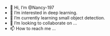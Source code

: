 - 👋 Hi, I’m @Nancy-197
- 👀 I’m interested in deep learning.
- 🌱 I’m currently learning small object detection.
- 💞️ I’m looking to collaborate on ...
- 📫 How to reach me ...

<!---
Nancy-197/Nancy-197 is a ✨ special ✨ repository because its `README.md` (this file) appears on your GitHub profile.
You can click the Preview link to take a look at your changes.
--->
